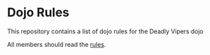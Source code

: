 Dojo Rules
==========

This repository contains a list of dojo rules for the Deadly Vipers dojo

All members should read the [rules]("https://github.com/deadlyvipers").



